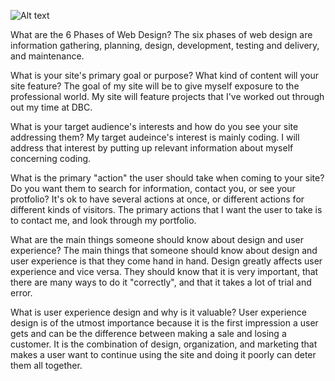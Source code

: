 ![Alt text](/Users/TraciFong/Desktop/DBC/phase-0/week-2/imgs/site-map.png)

What are the 6 Phases of Web Design?
The six phases of web design are information gathering, planning, design, development, testing and delivery, and maintenance.

What is your site's primary goal or purpose? What kind of content will your site feature?
The goal of my site will be to give myself exposure to the professional world. My site will feature projects that I've worked out through out my time at DBC.

What is your target audience's interests and how do  you see your site addressing them?
My target audeince's interest is mainly coding. I will address that interest by putting up relevant information about myself concerning coding.

What is the primary "action" the user should take when coming to your site? Do you want them to search for information, contact you, or see your protfolio? It's ok to have several actions at once, or different actions for different kinds of visitors.
The primary actions that I want the user to take is to contact me, and look through my portfolio.

What are the main things someone should know about design and user experience?
The main things that someone should know about design and user experience is that they come hand in hand. Design greatly affects user experience and vice versa. They should know that it is very important, that there are many ways to do it "correctly", and that it takes a lot of trial and error.

What is user experience design and why is it valuable?
User experience design is of the utmost importance because it is the first impression a user gets and can be the difference between making a sale and losing a customer. It is the combination of design, organization, and marketing that makes a user want to continue using the site and doing it poorly can deter them all together.

